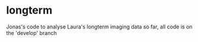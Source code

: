 # longterm

Jonas's code to analyse Laura's longterm imaging data
so far, all code is on the 'develop' branch
